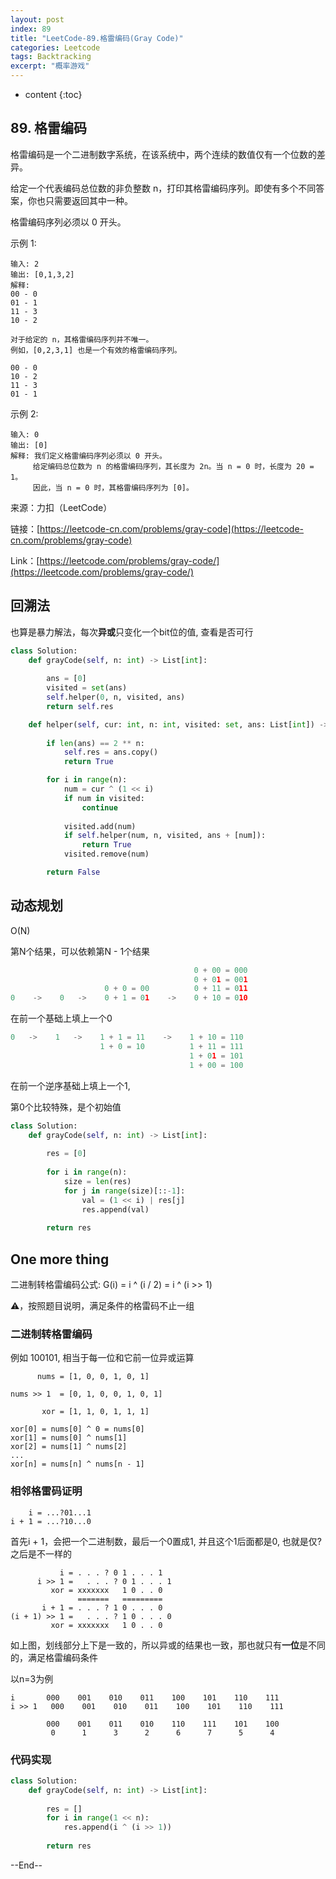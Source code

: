```yaml
---
layout: post
index: 89
title: "LeetCode-89.格雷编码(Gray Code)"
categories: Leetcode
tags: Backtracking
excerpt: "概率游戏"
---
```


* content
{:toc}

## 89. 格雷编码

格雷编码是一个二进制数字系统，在该系统中，两个连续的数值仅有一个位数的差异。

给定一个代表编码总位数的非负整数 n，打印其格雷编码序列。即使有多个不同答案，你也只需要返回其中一种。

格雷编码序列必须以 0 开头。

示例 1:

```
输入: 2
输出: [0,1,3,2]
解释:
00 - 0
01 - 1
11 - 3
10 - 2

对于给定的 n，其格雷编码序列并不唯一。
例如，[0,2,3,1] 也是一个有效的格雷编码序列。

00 - 0
10 - 2
11 - 3
01 - 1
```

示例 2:

```
输入: 0
输出: [0]
解释: 我们定义格雷编码序列必须以 0 开头。
     给定编码总位数为 n 的格雷编码序列，其长度为 2n。当 n = 0 时，长度为 20 = 1。
     因此，当 n = 0 时，其格雷编码序列为 [0]。
```

来源：力扣（LeetCode）

链接：[https://leetcode-cn.com/problems/gray-code](https://leetcode-cn.com/problems/gray-code)

Link：[https://leetcode.com/problems/gray-code/](https://leetcode.com/problems/gray-code/)


## 回溯法

也算是暴力解法，每次**异或**只变化一个bit位的值, 查看是否可行

```python
class Solution:
    def grayCode(self, n: int) -> List[int]:
        
        ans = [0]
        visited = set(ans)
        self.helper(0, n, visited, ans)
        return self.res

    def helper(self, cur: int, n: int, visited: set, ans: List[int]) -> bool:
        
        if len(ans) == 2 ** n:
            self.res = ans.copy()
            return True

        for i in range(n):
            num = cur ^ (1 << i)
            if num in visited:
                continue
                
            visited.add(num)
            if self.helper(num, n, visited, ans + [num]):
                return True
            visited.remove(num)

        return False
```

## 动态规划

O(N)

第N个结果，可以依赖第N - 1个结果

```python
                                         0 + 00 = 000
                                         0 + 01 = 001
                     0 + 0 = 00          0 + 11 = 011
0    ->    0   ->    0 + 1 = 01    ->    0 + 10 = 010

```

在前一个基础上填上一个0

```python
0   ->    1   ->    1 + 1 = 11    ->    1 + 10 = 110
                    1 + 0 = 10          1 + 11 = 111
                                        1 + 01 = 101
                                        1 + 00 = 100
```

在前一个逆序基础上填上一个1,

第0个比较特殊，是个初始值

```python
class Solution:
    def grayCode(self, n: int) -> List[int]:
        
        res = [0]
        
        for i in range(n):
            size = len(res)
            for j in range(size)[::-1]:
                val = (1 << i) | res[j]
                res.append(val)
        
        return res
```

## One more thing

二进制转格雷编码公式: G(i) = i ^ (i / 2) = i ^ (i >> 1)

⚠️，按照题目说明，满足条件的格雷码不止一组

### 二进制转格雷编码

例如 100101, 相当于每一位和它前一位异或运算

```
      nums = [1, 0, 0, 1, 0, 1]
           
nums >> 1  = [0, 1, 0, 0, 1, 0, 1]

       xor = [1, 1, 0, 1, 1, 1]

xor[0] = nums[0] ^ 0 = nums[0]
xor[1] = nums[0] ^ nums[1]
xor[2] = nums[1] ^ nums[2]
...
xor[n] = nums[n] ^ nums[n - 1]
```

### 相邻格雷码证明

```
    i = ...?01...1
i + 1 = ...?10...0
```

首先i + 1，会把一个二进制数，最后一个0置成1, 并且这个1后面都是0, 也就是仅?之后是不一样的

```
           i = . . . ? 0 1 . . . 1
      i >> 1 =   . . . ? 0 1 . . . 1
         xor = xxxxxxx   1 0 . . 0
               =======   =========
       i + 1 = . . . ? 1 0 . . . 0
(i + 1) >> 1 =   . . . ? 1 0 . . . 0
         xor = xxxxxxx   1 0 . . 0
```

如上图，划线部分上下是一致的，所以异或的结果也一致，那也就只有**一位**是不同的，满足格雷编码条件

以n=3为例

```
i       000    001    010    011    100    101    110    111       
i >> 1   000    001    010    011    100    101    110    111
                    
        000    001    011    010    110    111    101    100
         0      1      3      2      6      7      5      4  
```

### 代码实现

```python
class Solution:
    def grayCode(self, n: int) -> List[int]:
        
        res = []
        for i in range(1 << n):
            res.append(i ^ (i >> 1))
            
        return res
```

--End--
